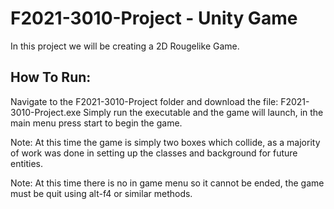 # F2021-3010-Project - Unity Game

In this project we will be creating a 2D Rougelike Game.

## How To Run:

Navigate to the F2021-3010-Project folder and download the file: F2021-3010-Project.exe
Simply run the executable and the game will launch, in the main menu press start to begin the game.

Note: At this time the game is simply two boxes which collide, as a majority of work was done in setting up the classes and background for future entities.

Note: At this time there is no in game menu so it cannot be ended, the game must be quit using alt-f4 or similar methods.
